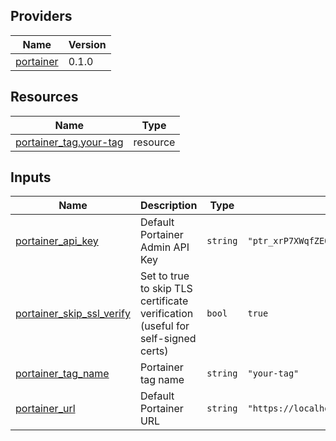 <!-- BEGIN_TF_DOCS -->


## Providers

| Name | Version |
|------|---------|
| <a name="provider_portainer"></a> [portainer](#provider\_portainer) | 0.1.0 |

## Resources

| Name | Type |
|------|------|
| [portainer_tag.your-tag](https://registry.terraform.io/providers/portainer/portainer/latest/docs/resources/tag) | resource |

## Inputs

| Name | Description | Type | Default | Required |
|------|-------------|------|---------|:--------:|
| <a name="input_portainer_api_key"></a> [portainer\_api\_key](#input\_portainer\_api\_key) | Default Portainer Admin API Key | `string` | `"ptr_xrP7XWqfZEOoaCJRu5c8qKaWuDtVc2Zb07Q5g22YpS8="` | no |
| <a name="input_portainer_skip_ssl_verify"></a> [portainer\_skip\_ssl\_verify](#input\_portainer\_skip\_ssl\_verify) | Set to true to skip TLS certificate verification (useful for self-signed certs) | `bool` | `true` | no |
| <a name="input_portainer_tag_name"></a> [portainer\_tag\_name](#input\_portainer\_tag\_name) | Portainer tag name | `string` | `"your-tag"` | no |
| <a name="input_portainer_url"></a> [portainer\_url](#input\_portainer\_url) | Default Portainer URL | `string` | `"https://localhost:9443"` | no |
<!-- END_TF_DOCS -->